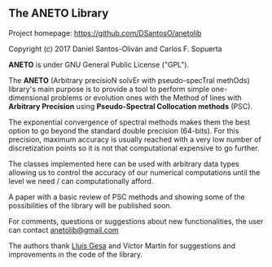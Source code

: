 ## The ANETO Library

Project homepage: https://github.com/DSantosO/anetolib

Copyright (c) 2017 Daniel Santos-Oliván and Carlos F. Sopuerta

__ANETO__ is under GNU General Public License ("GPL").

The __ANETO__ (Arbitrary precisioN solvEr with pseudo-specTral methOds) library's
main purpose is to provide a tool to perform simple one-dimensional problems
or evolution ones with the Method of lines with __Arbitrary Precision__ using
__Pseudo-Spectral Collocation methods__ (PSC).

The exponential convergence of spectral methods makes them the best option to go beyond
the standard double precision (64-bits).
For this precision, maximum accuracy is usually reached with a very low number of
discretization points so it is not that computational expensive to go further.

The classes implemented here can be used with arbitrary data types allowing us to
control the accuracy of our numerical computations until the level we need / can
computationally afford.

A paper with a basic review of PSC methods and showing some of the possibilities
of the library will be published soon.

For comments, questions or suggestions about new functionalities, the user can
contact anetolib@gmail.com

The authors thank [Lluís Gesa](https://github.com/Hlod-Wig) and Víctor Martín 
for suggestions and improvements in the code of the library.



